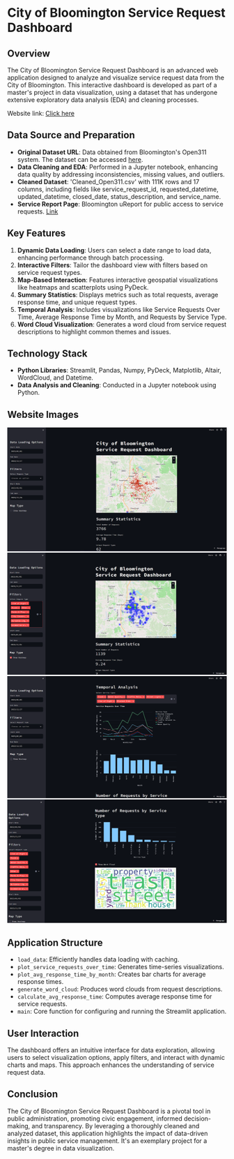 # City of Bloomington Service Request Dashboard

## Overview

The City of Bloomington Service Request Dashboard is an advanced web application designed to analyze and visualize service request data from the City of Bloomington. This interactive dashboard is developed as part of a master's project in data visualization, using a dataset that has undergone extensive exploratory data analysis (EDA) and cleaning processes.

Website link: [Click here](https://dashboardofbloomington.streamlit.app/)

## Data Source and Preparation

- **Original Dataset URL**: Data obtained from Bloomington's Open311 system. The dataset can be accessed [here](https://bloomington.data.socrata.com/dataset/Open311/aw6y-t4ix).
- **Data Cleaning and EDA**: Performed in a Jupyter notebook, enhancing data quality by addressing inconsistencies, missing values, and outliers.
- **Cleaned Dataset**: 'Cleaned_Open311.csv' with 111K rows and 17 columns, including fields like service_request_id, requested_datetime, updated_datetime, closed_date, status_description, and service_name.
- **Service Report Page**: Bloomington uReport for public access to service requests. [Link](https://bloomington.in.gov/ureport/)

## Key Features

1. **Dynamic Data Loading**: Users can select a date range to load data, enhancing performance through batch processing.
2. **Interactive Filters**: Tailor the dashboard view with filters based on service request types.
3. **Map-Based Interaction**: Features interactive geospatial visualizations like heatmaps and scatterplots using PyDeck.
4. **Summary Statistics**: Displays metrics such as total requests, average response time, and unique request types.
5. **Temporal Analysis**: Includes visualizations like Service Requests Over Time, Average Response Time by Month, and Requests by Service Type.
6. **Word Cloud Visualization**: Generates a word cloud from service request descriptions to highlight common themes and issues.

## Technology Stack

- **Python Libraries**: Streamlit, Pandas, Numpy, PyDeck, Matplotlib, Altair, WordCloud, and Datetime.
- **Data Analysis and Cleaning**: Conducted in a Jupyter notebook using Python.

## Website Images
![Dashboard Screenshot](./images/initalPage.png)
![Heatmap](./images/heatmap.png)
![Temporal Analysis Screenshot](./images/temporal.png)
![WordCloud Screenshot](./images/wordcloud.png)

## Application Structure

- `load_data`: Efficiently handles data loading with caching.
- `plot_service_requests_over_time`: Generates time-series visualizations.
- `plot_avg_response_time_by_month`: Creates bar charts for average response times.
- `generate_word_cloud`: Produces word clouds from request descriptions.
- `calculate_avg_response_time`: Computes average response time for service requests.
- `main`: Core function for configuring and running the Streamlit application.

## User Interaction

The dashboard offers an intuitive interface for data exploration, allowing users to select visualization options, apply filters, and interact with dynamic charts and maps. This approach enhances the understanding of service request data.

## Conclusion

The City of Bloomington Service Request Dashboard is a pivotal tool in public administration, promoting civic engagement, informed decision-making, and transparency. By leveraging a thoroughly cleaned and analyzed dataset, this application highlights the impact of data-driven insights in public service management. It's an exemplary project for a master's degree in data visualization.
